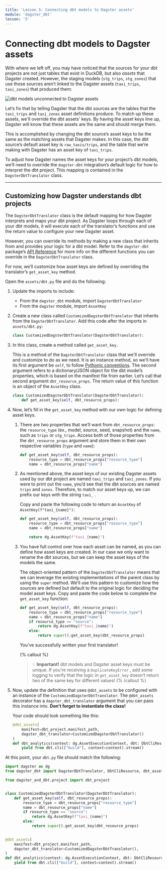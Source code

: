 ```yaml
---
title: 'Lesson 5: Connecting dbt models to Dagster assets'
module: 'dagster_dbt'
lesson: '5'
---
```


# Connecting dbt models to Dagster assets

With where we left off, you may have noticed that the sources for your dbt projects are not just tables that exist in DuckDB, but also *assets* that Dagster created. However, the staging models (`stg_trips`, `stg_zones`) that use those sources aren’t linked to the Dagster assets (`taxi_trips`, `taxi_zones`) that produced them:

![dbt models unconnected to Dagster assets](/images/dagster-dbt/lesson-5/unconnected-sources-assets.png)

Let’s fix that by telling Dagster that the dbt sources are the tables that the `taxi_trips` and `taxi_zones` asset definitions produce. To match up these assets, we'll override the dbt assets' keys. By having the asset keys line up, Dagster will know that these assets are the same and should merge them.

This is accomplished by changing the dbt source’s asset keys to be the same as the matching assets that Dagster makes. In this case, the dbt source’s default asset key is `raw_taxis/trips`, and the table that we’re making with Dagster has an asset key of `taxi_trips`.

To adjust how Dagster names the asset keys for your project’s dbt models, we’ll need to override the `dagster-dbt` integration’s default logic for how to interpret the dbt project. This mapping is contained in the `DagsterDbtTranslator` class.

---

## Customizing how Dagster understands dbt projects

The `DagsterDbtTranslator` class is the default mapping for how Dagster interprets and maps your dbt project. As Dagster loops through each of your dbt models, it will execute each of the translator’s functions and use the return value to configure your new Dagster asset.

However, you can override its methods by making a new class that inherits from and provides your logic for a dbt model. Refer to the `dagster-dbt` package’s [API Reference](https://docs.dagster.io/_apidocs/libraries/dagster-dbt#dagster_dbt.DagsterDbtTranslator) for more info on the different functions you can override in the `DagsterDbtTranslator` class.

For now, we’ll customize how asset keys are defined by overriding the translator’s `get_asset_key` method.

Open the `assets/dbt.py` file and do the following:

1. Update the imports to include:
   - From the `dagster_dbt` module, import `DagsterDbtTranslator`
   - From the `dagster` module, import `AssetKey`

2. Create a new class called `CustomizedDagsterDbtTranslator` that inherits from the `DagsterDbtTranslator`. Add this code after the imports in `assets/dbt.py`:
    
   ```python
   class CustomizedDagsterDbtTranslator(DagsterDbtTranslator):
   ```
    
3. In this class, create a method called `get_asset_key.`

   This is a method of the `DagsterDbtTranslator` class that we'll override and customize to do as we need. It is an instance method, so we'll have its first argument be `self`, to follow [Pythonic conventions](https://builtin.com/software-engineering-perspectives/python-guide). The second argument refers to a dictionary/JSON object for the dbt model’s properties, which is based on the manifest file from earlier. Let’s call that second argument `dbt_resource_props`. The return value of this function is an object of the `AssetKey` class.
    
    ```python
    class CustomizedDagsterDbtTranslator(DagsterDbtTranslator):
        def get_asset_key(self, dbt_resource_props):
    ```
    
4. Now, let’s fill in the `get_asset_key` method with our own logic for defining asset keys.
    
   1. There are two properties that we’ll want from `dbt_resource_props`: the `resource_type` (ex., model, source, seed, snapshot) and the `name`, such as `trips` or `stg_trips`. Access both of those properties from the `dbt_resource_props` argument and store them in their own respective variables (`type` and `name`):
       
      ```python
      def get_asset_key(self, dbt_resource_props):
          resource_type = dbt_resource_props["resource_type"]
          name = dbt_resource_props["name"]
      ```
        
   2. As mentioned above, the asset keys of our existing Dagster assets used by our dbt project are named `taxi_trips` and `taxi_zones`. If you were to print out the `name`, you’d see that the dbt sources are named `trips` and `zones`. Therefore, to match our asset keys up, we can prefix our keys with the string `taxi_` . 
   
      Copy and paste the following code to return an `AssetKey` of `AssetKey(f"taxi_{name}")`:
       
      ```python
      def get_asset_key(self, dbt_resource_props):
          resource_type = dbt_resource_props["resource_type"]
          name = dbt_resource_props["name"]
      
          return dg.AssetKey(f"taxi_{name}")
      ```
        
   3. You have full control over how each asset can be named, as you can define how asset keys are created. In our case we only want to rename the dbt sources, but we can keep the asset keys of the models the same. 
   
      The object-oriented pattern of the `DagsterDbtTranslator` means that we can leverage the existing implementations of the parent class by using the `super` method. We’ll use this pattern to customize how the sources are defined but default to the original logic for deciding the model asset keys. Copy and paste the code below to complete the `get_asset_key` function:
       
      ```python
      def get_asset_key(self, dbt_resource_props):
          resource_type = dbt_resource_props["resource_type"]
          name = dbt_resource_props["name"]
          if resource_type == "source":
              return dg.AssetKey(f"taxi_{name}")
          else:
              return super().get_asset_key(dbt_resource_props)
      ```
      
      You’ve successfully written your first translator! 
      
      {% callout %}
      > 💡 **Important!** dbt models and Dagster asset keys must be unique. If you're receiving a `DuplicateKeyError` , add some logging to verify that the logic in `get_asset_key` doesn't return two of the same key for different values!
      {% /callout %}

5. Now, update the definition that uses `@dbt_assets` to be configured with an instance of the `CustomizedDagsterDbtTranslator`. The `@dbt_assets` decorator has a `dagster_dbt_translator` argument that you can pass this instance into. **Don’t forget to instantiate the class!** 

   Your code should look something like this:

   ```python
   @dbt_assets(
       manifest=dbt_project.manifest_path,
       dagster_dbt_translator=CustomizedDagsterDbtTranslator()
   )
   def dbt_analytics(context: dg.AssetExecutionContext, dbt: DbtCliResource):
       yield from dbt.cli(["build"], context=context).stream()
   ```

At this point, your `dbt.py` file should match the following:

```python
import dagster as dg
from dagster_dbt import DagsterDbtTranslator, DbtCliResource, dbt_assets

from dagster_and_dbt.project import dbt_project


class CustomizedDagsterDbtTranslator(DagsterDbtTranslator):
    def get_asset_key(self, dbt_resource_props):
        resource_type = dbt_resource_props["resource_type"]
        name = dbt_resource_props["name"]
        if resource_type == "source":
            return dg.AssetKey(f"taxi_{name}")
        else:
            return super().get_asset_key(dbt_resource_props)

        
@dbt_assets(
    manifest=dbt_project.manifest_path, 
    dagster_dbt_translator=CustomizedDagsterDbtTranslator(),
)
def dbt_analytics(context: dg.AssetExecutionContext, dbt: DbtCliResource):
    yield from dbt.cli(["build"], context=context).stream()
```
